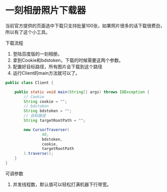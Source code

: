 # 一刻相册照片下载器
当前官方提供的页面选中下载只支持批量100张，如果照片很多的话下载很费劲，所以有了这个小工具。

下载流程
1. 登陆百度版的一刻相册。
2. 拿到Cookie和bdstoken，下载的时候需要这两个参数。
3. 配置好目标路径，所有图片会下载到这个路径
4. 运行Client的main方法就可以了。

```java
public class Client {

    public static void main(String[] args) throws IOException {
        // Cookie
        String cookie = "";
        // bdstoken
        String bdstoken = "";
        // 目标路径
        String targetRootPath = "";

        new CursorTraverser(
                40,
                bdstoken,
                cookie,
                targetRootPath
        ).traverse();
    }
}
```

可调参数
1. 并发线程数，默认值可以轻松打满机器下行带宽。

